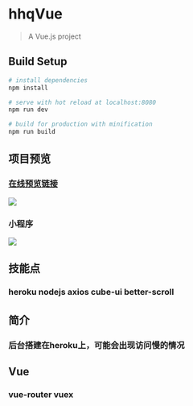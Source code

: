 # hhqVue

> A Vue.js project

## Build Setup

``` bash
# install dependencies
npm install

# serve with hot reload at localhost:8080
npm run dev

# build for production with minification
npm run build

```
## 项目预览
### [在线预览链接](https://www.blankshsh.cn/hhq.html)

![](http://optmmw8fy.bkt.clouddn.com/hhq.png)

### 小程序

![](http://optmmw8fy.bkt.clouddn.com/hhqwx.jpg)


## 技能点
### heroku nodejs axios cube-ui better-scroll

## 简介
### 后台搭建在heroku上，可能会出现访问慢的情况

## Vue
### vue-router vuex
